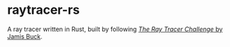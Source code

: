 # raytracer-rs

A ray tracer written in Rust, built by following
[*The Ray Tracer Challenge* by Jamis Buck][ray-tracer-challenge].

[ray-tracer-challenge]: http://www.raytracerchallenge.com/
